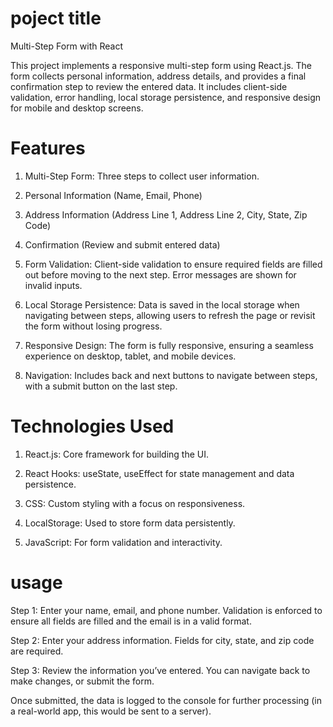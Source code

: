 # poject title 

Multi-Step Form with React

This project implements a responsive multi-step form using React.js. The form collects personal information, address details, and provides a final confirmation step to review the entered data. It includes client-side validation, error handling, local storage persistence, and responsive design for mobile and desktop screens.

# Features

1. Multi-Step Form: Three steps to collect user information.

  1. Personal Information (Name, Email, Phone)

  2. Address Information (Address Line 1, Address Line 2, City, State, Zip Code)

  3. Confirmation (Review and submit entered data)

2. Form Validation: Client-side validation to ensure required fields are filled out before moving to the next step. Error messages are shown for invalid inputs.

3. Local Storage Persistence: Data is saved in the local storage when navigating between steps, allowing users to refresh the page or revisit the form without losing progress.

4. Responsive Design: The form is fully responsive, ensuring a seamless experience on desktop, tablet, and mobile devices.

5. Navigation: Includes back and next buttons to navigate between steps, with a submit button on the last step.

# Technologies Used

 1. React.js: Core framework for building the UI.

 2. React Hooks: useState, useEffect for state management and data persistence.

 3. CSS: Custom styling with a focus on responsiveness.

 4. LocalStorage: Used to store form data persistently.

 5. JavaScript: For form validation and interactivity.

 # usage 
  Step 1: Enter your name, email, and phone number. Validation is enforced to ensure all fields are filled and the email is in a valid format.

  Step 2: Enter your address information. Fields for city, state, and zip code are required.
  
  Step 3: Review the information you’ve entered. You can navigate back to make changes, or submit the form.

  Once submitted, the data is logged to the console for further processing (in a real-world app, this would be sent to a server).